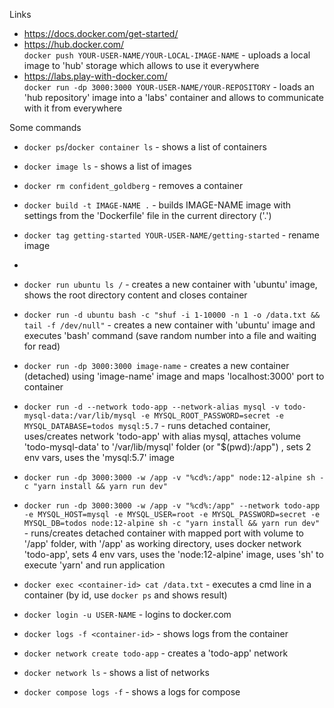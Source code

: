 
Links

- https://docs.docker.com/get-started/
- https://hub.docker.com/ \
`docker push YOUR-USER-NAME/YOUR-LOCAL-IMAGE-NAME` - uploads a local image to 'hub' storage which allows to use it everywhere
- https://labs.play-with-docker.com/ \
`docker run -dp 3000:3000 YOUR-USER-NAME/YOUR-REPOSITORY` - loads an 'hub repository' image into a 'labs' container and allows to communicate with it from everywhere

Some commands

- `docker ps`/`docker container ls` - shows a list of containers
- `docker image ls` - shows a list of images
- `docker rm confident_goldberg` - removes a container
- `docker build -t IMAGE-NAME .` - builds IMAGE-NAME image with settings from the 'Dockerfile' file in the current directory ('.')
- `docker tag getting-started YOUR-USER-NAME/getting-started` - rename image
- 
- `docker run ubuntu ls /` - creates a new container with 'ubuntu' image, shows the root directory content and closes container
- `docker run -d ubuntu bash -c "shuf -i 1-10000 -n 1 -o /data.txt && tail -f /dev/null"` - creates a new container with 'ubuntu' image and executes 'bash' command (save random number into a file and waiting for read)
- `docker run -dp 3000:3000 image-name` - creates a new container (detached) using 'image-name' image and maps 'localhost:3000' port to container
- `docker run -d --network todo-app --network-alias mysql -v todo-mysql-data:/var/lib/mysql -e MYSQL_ROOT_PASSWORD=secret -e MYSQL_DATABASE=todos mysql:5.7` - runs detached container, uses/creates network 'todo-app' with alias mysql, attaches volume 'todo-mysql-data' to '/var/lib/mysql' folder (or "$(pwd):/app") , sets 2 env vars, uses the 'mysql:5.7' image
- `docker run -dp 3000:3000 -w /app -v "%cd%:/app" node:12-alpine sh -c "yarn install && yarn run dev"`
- `docker run -dp 3000:3000 -w /app -v "%cd%:/app" --network todo-app -e MYSQL_HOST=mysql -e MYSQL_USER=root -e MYSQL_PASSWORD=secret -e MYSQL_DB=todos node:12-alpine sh -c "yarn install && yarn run dev"` - runs/creates detached container with mapped port with volume to '/app' folder, with '/app' as working directory, uses docker network 'todo-app', sets 4 env vars, uses the 'node:12-alpine' image, uses 'sh' to execute 'yarn' and run application

- `docker exec <container-id> cat /data.txt` - executes a cmd line in a container (by id, use `docker ps` and shows result)
- `docker login -u USER-NAME` - logins to docker.com
- `docker logs -f <container-id>` - shows logs from the container

- `docker network create todo-app` - creates a 'todo-app' network
- `docker network ls` - shows a list of networks

- `docker compose logs -f` - shows a logs for compose
